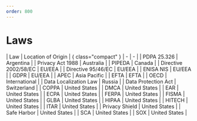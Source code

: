 ```yaml
---
order: 800
---
```


# Laws

| Law | Location of Origin | { class="compact" }
| - | - |
| PDPA 25.326 | Argentina |
| Privacy Act 1988 | Australia |
| PIPEDA | Canada |
| Directive 2002/58/EC | EU/EEA |
| Directive 95/46/EC | EU/EEA |
| ENISA NIS | EU/EEA |
| GDPR | EU/EEA |
| APEC | Asia Pacific |
| EFTA | EFTA |
| OECD | International |
| Data Localization Law | Russia |
| Data Protection Act | Switzerland |
| COPPA | United States |
| DMCA | United States |
| EAR | United States |
| ECPA | United States |
| FERPA | United States |
| FISMA | United States |
| GLBA | United States |
| HIPAA | United States |
| HITECH | United States |
| ITAR | United States |
| Privacy Shield | United States |
| Safe Harbor | United States |
| SCA | United States |
| SOX | United States |
